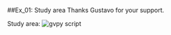 ##Ex_01: Study area
Thanks Gustavo for your support.

Study area:
![gvpy script](/example/ex_studyarea_01.jpg "grid and random points")
